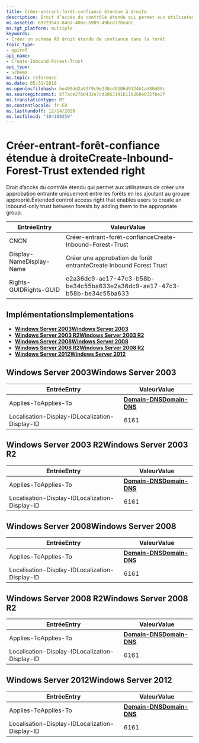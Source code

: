 ```yaml
---
title: Créer-entrant-forêt-confiance étendue à droite
description: Droit d’accès du contrôle étendu qui permet aux utilisateurs de créer une approbation entrante uniquement entre les forêts en les ajoutant au groupe approprié.
ms.assetid: 69723545-84bd-406a-b909-49bcd778e4dc
ms.tgt_platform: multiple
keywords:
- Créer un schéma AD droit étendu de confiance dans la forêt
topic_type:
- apiref
api_name:
- Create-Inbound-Forest-Trust
api_type:
- Schema
ms.topic: reference
ms.date: 05/31/2018
ms.openlocfilehash: be400dd2a93f9c9e238cd0106d9124b1ad80d80c
ms.sourcegitcommit: b77ace27b0432e7cd3863191b11926be032fbe2f
ms.translationtype: MT
ms.contentlocale: fr-FR
ms.lasthandoff: 12/14/2020
ms.locfileid: "104108259"
---
```

# <a name="create-inbound-forest-trust-extended-right"></a><span data-ttu-id="4271b-104">Créer-entrant-forêt-confiance étendue à droite</span><span class="sxs-lookup"><span data-stu-id="4271b-104">Create-Inbound-Forest-Trust extended right</span></span>

<span data-ttu-id="4271b-105">Droit d’accès du contrôle étendu qui permet aux utilisateurs de créer une approbation entrante uniquement entre les forêts en les ajoutant au groupe approprié.</span><span class="sxs-lookup"><span data-stu-id="4271b-105">Extended control access right that enables users to create an inbound-only trust between forests by adding them to the appropriate group.</span></span>



| <span data-ttu-id="4271b-106">Entrée</span><span class="sxs-lookup"><span data-stu-id="4271b-106">Entry</span></span> | <span data-ttu-id="4271b-107">Valeur</span><span class="sxs-lookup"><span data-stu-id="4271b-107">Value</span></span> |
|--------------|--------------------------------------|
| <span data-ttu-id="4271b-108">CN</span><span class="sxs-lookup"><span data-stu-id="4271b-108">CN</span></span>           | <span data-ttu-id="4271b-109">Créer-entrant-forêt-confiance</span><span class="sxs-lookup"><span data-stu-id="4271b-109">Create-Inbound-Forest-Trust</span></span>          |
| <span data-ttu-id="4271b-110">Display-Name</span><span class="sxs-lookup"><span data-stu-id="4271b-110">Display-Name</span></span> | <span data-ttu-id="4271b-111">Créer une approbation de forêt entrante</span><span class="sxs-lookup"><span data-stu-id="4271b-111">Create Inbound Forest Trust</span></span>          |
| <span data-ttu-id="4271b-112">Rights-GUID</span><span class="sxs-lookup"><span data-stu-id="4271b-112">Rights-GUID</span></span>  | <span data-ttu-id="4271b-113">e2a36dc9-ae17-47c3-b58b-be34c55ba633</span><span class="sxs-lookup"><span data-stu-id="4271b-113">e2a36dc9-ae17-47c3-b58b-be34c55ba633</span></span> |



## <a name="implementations"></a><span data-ttu-id="4271b-114">Implémentations</span><span class="sxs-lookup"><span data-stu-id="4271b-114">Implementations</span></span>

-   [<span data-ttu-id="4271b-115">**Windows Server 2003**</span><span class="sxs-lookup"><span data-stu-id="4271b-115">**Windows Server 2003**</span></span>](#windows-server-2003)
-   [<span data-ttu-id="4271b-116">**Windows Server 2003 R2**</span><span class="sxs-lookup"><span data-stu-id="4271b-116">**Windows Server 2003 R2**</span></span>](#windows-server-2003-r2)
-   [<span data-ttu-id="4271b-117">**Windows Server 2008**</span><span class="sxs-lookup"><span data-stu-id="4271b-117">**Windows Server 2008**</span></span>](#windows-server-2008)
-   [<span data-ttu-id="4271b-118">**Windows Server 2008 R2**</span><span class="sxs-lookup"><span data-stu-id="4271b-118">**Windows Server 2008 R2**</span></span>](#windows-server-2008-r2)
-   [<span data-ttu-id="4271b-119">**Windows Server 2012**</span><span class="sxs-lookup"><span data-stu-id="4271b-119">**Windows Server 2012**</span></span>](#windows-server-2012)

## <a name="windows-server-2003"></a><span data-ttu-id="4271b-120">Windows Server 2003</span><span class="sxs-lookup"><span data-stu-id="4271b-120">Windows Server 2003</span></span>



| <span data-ttu-id="4271b-121">Entrée</span><span class="sxs-lookup"><span data-stu-id="4271b-121">Entry</span></span> | <span data-ttu-id="4271b-122">Valeur</span><span class="sxs-lookup"><span data-stu-id="4271b-122">Value</span></span> |
|-------------------------|----------------------------------------------|
| <span data-ttu-id="4271b-123">Applies-To</span><span class="sxs-lookup"><span data-stu-id="4271b-123">Applies-To</span></span>              | [<span data-ttu-id="4271b-124">**Domain-DNS**</span><span class="sxs-lookup"><span data-stu-id="4271b-124">**Domain-DNS**</span></span>](c-domaindns.md)<br/> |
| <span data-ttu-id="4271b-125">Localisation-Display-ID</span><span class="sxs-lookup"><span data-stu-id="4271b-125">Localization-Display-ID</span></span> | <span data-ttu-id="4271b-126">61</span><span class="sxs-lookup"><span data-stu-id="4271b-126">61</span></span>                                           |



## <a name="windows-server-2003-r2"></a><span data-ttu-id="4271b-127">Windows Server 2003 R2</span><span class="sxs-lookup"><span data-stu-id="4271b-127">Windows Server 2003 R2</span></span>



| <span data-ttu-id="4271b-128">Entrée</span><span class="sxs-lookup"><span data-stu-id="4271b-128">Entry</span></span> | <span data-ttu-id="4271b-129">Valeur</span><span class="sxs-lookup"><span data-stu-id="4271b-129">Value</span></span> |
|-------------------------|----------------------------------------------|
| <span data-ttu-id="4271b-130">Applies-To</span><span class="sxs-lookup"><span data-stu-id="4271b-130">Applies-To</span></span>              | [<span data-ttu-id="4271b-131">**Domain-DNS**</span><span class="sxs-lookup"><span data-stu-id="4271b-131">**Domain-DNS**</span></span>](c-domaindns.md)<br/> |
| <span data-ttu-id="4271b-132">Localisation-Display-ID</span><span class="sxs-lookup"><span data-stu-id="4271b-132">Localization-Display-ID</span></span> | <span data-ttu-id="4271b-133">61</span><span class="sxs-lookup"><span data-stu-id="4271b-133">61</span></span>                                           |



## <a name="windows-server-2008"></a><span data-ttu-id="4271b-134">Windows Server 2008</span><span class="sxs-lookup"><span data-stu-id="4271b-134">Windows Server 2008</span></span>



| <span data-ttu-id="4271b-135">Entrée</span><span class="sxs-lookup"><span data-stu-id="4271b-135">Entry</span></span> | <span data-ttu-id="4271b-136">Valeur</span><span class="sxs-lookup"><span data-stu-id="4271b-136">Value</span></span> |
|-------------------------|----------------------------------------------|
| <span data-ttu-id="4271b-137">Applies-To</span><span class="sxs-lookup"><span data-stu-id="4271b-137">Applies-To</span></span>              | [<span data-ttu-id="4271b-138">**Domain-DNS**</span><span class="sxs-lookup"><span data-stu-id="4271b-138">**Domain-DNS**</span></span>](c-domaindns.md)<br/> |
| <span data-ttu-id="4271b-139">Localisation-Display-ID</span><span class="sxs-lookup"><span data-stu-id="4271b-139">Localization-Display-ID</span></span> | <span data-ttu-id="4271b-140">61</span><span class="sxs-lookup"><span data-stu-id="4271b-140">61</span></span>                                           |



## <a name="windows-server-2008-r2"></a><span data-ttu-id="4271b-141">Windows Server 2008 R2</span><span class="sxs-lookup"><span data-stu-id="4271b-141">Windows Server 2008 R2</span></span>



| <span data-ttu-id="4271b-142">Entrée</span><span class="sxs-lookup"><span data-stu-id="4271b-142">Entry</span></span> | <span data-ttu-id="4271b-143">Valeur</span><span class="sxs-lookup"><span data-stu-id="4271b-143">Value</span></span> |
|-------------------------|----------------------------------------------|
| <span data-ttu-id="4271b-144">Applies-To</span><span class="sxs-lookup"><span data-stu-id="4271b-144">Applies-To</span></span>              | [<span data-ttu-id="4271b-145">**Domain-DNS**</span><span class="sxs-lookup"><span data-stu-id="4271b-145">**Domain-DNS**</span></span>](c-domaindns.md)<br/> |
| <span data-ttu-id="4271b-146">Localisation-Display-ID</span><span class="sxs-lookup"><span data-stu-id="4271b-146">Localization-Display-ID</span></span> | <span data-ttu-id="4271b-147">61</span><span class="sxs-lookup"><span data-stu-id="4271b-147">61</span></span>                                           |



## <a name="windows-server-2012"></a><span data-ttu-id="4271b-148">Windows Server 2012</span><span class="sxs-lookup"><span data-stu-id="4271b-148">Windows Server 2012</span></span>



| <span data-ttu-id="4271b-149">Entrée</span><span class="sxs-lookup"><span data-stu-id="4271b-149">Entry</span></span> | <span data-ttu-id="4271b-150">Valeur</span><span class="sxs-lookup"><span data-stu-id="4271b-150">Value</span></span> |
|-------------------------|----------------------------------------------|
| <span data-ttu-id="4271b-151">Applies-To</span><span class="sxs-lookup"><span data-stu-id="4271b-151">Applies-To</span></span>              | [<span data-ttu-id="4271b-152">**Domain-DNS**</span><span class="sxs-lookup"><span data-stu-id="4271b-152">**Domain-DNS**</span></span>](c-domaindns.md)<br/> |
| <span data-ttu-id="4271b-153">Localisation-Display-ID</span><span class="sxs-lookup"><span data-stu-id="4271b-153">Localization-Display-ID</span></span> | <span data-ttu-id="4271b-154">61</span><span class="sxs-lookup"><span data-stu-id="4271b-154">61</span></span>                                           |



 

 





